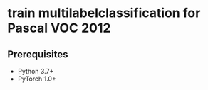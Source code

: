 # train multilabelclassification for Pascal VOC 2012 

## Prerequisites
- Python 3.7+
- PyTorch 1.0+

